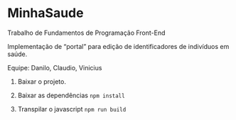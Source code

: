 # MinhaSaude

Trabalho de Fundamentos de Programação Front-End

Implementação de “portal” para edição de identificadores de indivíduos em saúde.

Equipe: Danilo, Claudio, Vinicius 

1. Baixar o projeto.

2. Baixar as dependências 
`npm install`

3. Transpilar o javascript
`npm run build`
